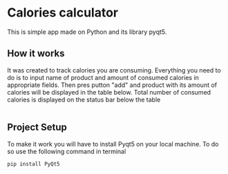 # Calories calculator

This is simple app made on Python and its library pyqt5. 


## How it works

It was created to track calories you are consuming. Everything you need to do is to input name of product and amount of consumed calories in appropriate fields. Then pres putton "add" and product with its amount of calories will be displayed in the table below. Total number of consumed calories is displayed on the status bar below the table

<img res="Calories_Calculator/Screenshot.png"/>

## Project Setup

To make it work you will have to install Pyqt5 on your local machine. To do so use the following command in terminal

```
pip install PyQt5
```
